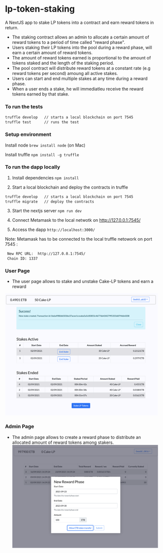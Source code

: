 # lp-token-staking

A NextJS app to stake LP tokens into a contract and earn reward tokens in return.

- The staking contract allows an admin to allocate a certain amount of reward tokens to a period of time called "reward phase".
- Users staking their LP tokens into the pool during a reward phase, will earn a certain amount of reward tokens.
- The amount of reward tokens earned is proportional to the amount of tokens staked and the length of the staking period.
- The pool contract will distribute reward tokens at a constant rate (e.g reward tokens per second)  amoung all active stakes.
- Users can start and end multiple stakes at any time during a reward phase.
- When a user ends a stake, he will immediatleu receive the reward tokens earned by that stake.

### To run the tests 

```
truffle develop   // starts a local blockchain on port 7545
truffle test      // runs the test

```

### Setup environment

Install node
`brew install node`  (on Mac)

Install truffle
`npm install -g truffle`


### To run the dapp locally

1. Install dependencies
`npm install`   

2. Start a local blockchain and deploy the contracts in truffle
```
truffle develop   // starts a local blockchain on port 7545
truffle migrate   // deploy the contracts
```

3. Start the nextjs server
`npm run dev`

4. Connect Metamask to the local netwotk on http://127.0.0.1:7545/

5. Access the dapp
`http://localhost:3000/`


Note: 
Metamask has to be connected to the local truffle netowork on port 7545 : 
```
 New RPC URL:  http://127.0.0.1:7545/
 Chain ID: 1337
```


### User Page

- The user page allows to stake and unstake Cake-LP tokens and earn a reward

![Userr Page](./client/public/images/user-page.png?raw=true)

### Admin Page

- The admin page allows to create a reward phase to distribute an allocated amount of reward tokens among stakers.
![Admin Page](./client/public/images/admin-page.png?raw=true)

